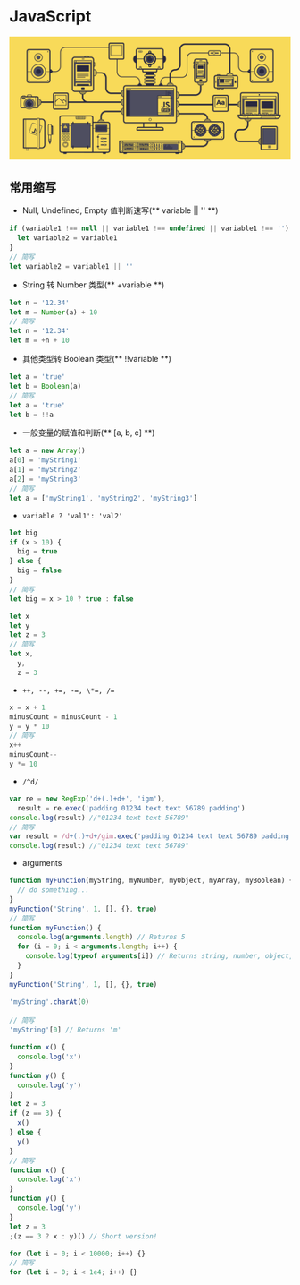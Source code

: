 # JavaScript

<!-- ![img](../assets/image/site/code-map.png) -->

![front-end-developer](../assets/image/site/code-dev.gif)

## 常用缩写

* Null, Undefined, Empty 值判断速写(** variable || '' **)

```javascript
if (variable1 !== null || variable1 !== undefined || variable1 !== '') {
  let variable2 = variable1
}
// 简写
let variable2 = variable1 || ''
```

* String 转 Number 类型(** +variable **)

```javascript
let n = '12.34'
let m = Number(a) + 10
// 简写
let n = '12.34'
let m = +n + 10
```

* 其他类型转 Boolean 类型(** !!variable **)

```javascript
let a = 'true'
let b = Boolean(a)
// 简写
let a = 'true'
let b = !!a
```

* 一般变量的赋值和判断(** [a, b, c] **)

```javascript
let a = new Array()
a[0] = 'myString1'
a[1] = 'myString2'
a[2] = 'myString3'
// 简写
let a = ['myString1', 'myString2', 'myString3']
```

* `variable ? 'val1': 'val2'`

```javascript
let big
if (x > 10) {
  big = true
} else {
  big = false
}
// 简写
let big = x > 10 ? true : false
```

```javascript
let x
let y
let z = 3
// 简写
let x,
  y,
  z = 3
```

* `++, --, +=, -=, \*=, /=`

```javascript
x = x + 1
minusCount = minusCount - 1
y = y * 10
// 简写
x++
minusCount--
y *= 10
```

* `/^d/`

```javascript
var re = new RegExp('d+(.)+d+', 'igm'),
  result = re.exec('padding 01234 text text 56789 padding')
console.log(result) //"01234 text text 56789"
// 简写
var result = /d+(.)+d+/gim.exec('padding 01234 text text 56789 padding')
console.log(result) //"01234 text text 56789"
```

* arguments

```javascript
function myFunction(myString, myNumber, myObject, myArray, myBoolean) {
  // do something...
}
myFunction('String', 1, [], {}, true)
// 简写
function myFunction() {
  console.log(arguments.length) // Returns 5
  for (i = 0; i < arguments.length; i++) {
    console.log(typeof arguments[i]) // Returns string, number, object, object, boolean
  }
}
myFunction('String', 1, [], {}, true)
```

```javascript
'myString'.charAt(0)

// 简写
'myString'[0] // Returns 'm'
```

```javascript
function x() {
  console.log('x')
}
function y() {
  console.log('y')
}
let z = 3
if (z == 3) {
  x()
} else {
  y()
}
// 简写
function x() {
  console.log('x')
}
function y() {
  console.log('y')
}
let z = 3
;(z == 3 ? x : y)() // Short version!
```

```javascript
for (let i = 0; i < 10000; i++) {}
// 简写
for (let i = 0; i < 1e4; i++) {}
```
